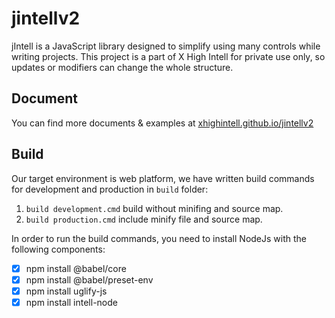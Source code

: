 
# jintellv2
jIntell is a JavaScript library designed to simplify using many controls while writing projects. This project is a part of X High Intell for private use only, so updates or modifiers can change the whole structure.

## Document
You can find more documents & examples at [xhighintell.github.io/jintellv2](https://xhighintell.github.io/jintellv2)

## Build
Our target environment is web platform, we have written build commands for development and production in `build` folder:

1. `build development.cmd` build without minifing and source map.
2. `build production.cmd` include minify file and source map.


In order to run the build commands, you need to install NodeJs with the following components:

- [x] npm install @babel/core
- [x] npm install @babel/preset-env
- [x] npm install uglify-js
- [x] npm install intell-node